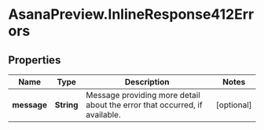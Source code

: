 # AsanaPreview.InlineResponse412Errors

## Properties
Name | Type | Description | Notes
------------ | ------------- | ------------- | -------------
**message** | **String** | Message providing more detail about the error that occurred, if available. | [optional] 
